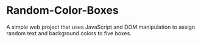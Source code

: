 # Random-Color-Boxes
A simple web project that uses JavaScript and DOM manipulation to assign random text and background colors to five boxes.
